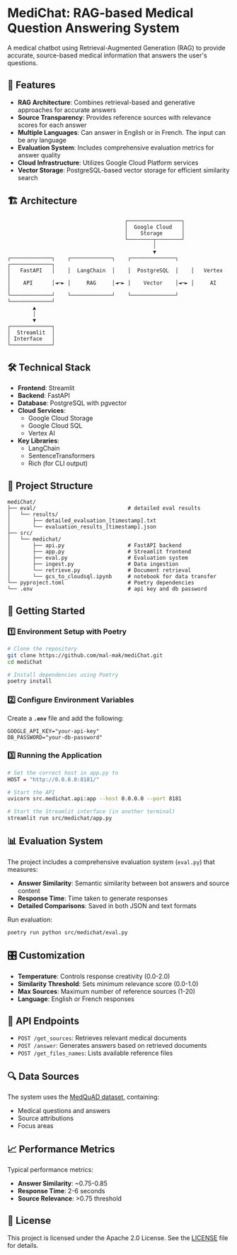 # MediChat: RAG-based Medical Question Answering System

A medical chatbot using Retrieval-Augmented Generation (RAG) to provide accurate, source-based medical information that answers the user's questions.

## 🌟 Features

- **RAG Architecture**: Combines retrieval-based and generative approaches for accurate answers
- **Source Transparency**: Provides reference sources with relevance scores for each answer
- **Multiple Languages**: Can answer in English or in French. The input can be any language
- **Evaluation System**: Includes comprehensive evaluation metrics for answer quality
- **Cloud Infrastructure**: Utilizes Google Cloud Platform services
- **Vector Storage**: PostgreSQL-based vector storage for efficient similarity search

## 🏗️ Architecture

```plaintext
                                     ┌─────────────────┐
                                     │  Google Cloud   │
                                     │    Storage      │
                                     └────────┬────────┘
                                              │
                                              ▼
┌─────────────┐    ┌─────────────┐    ┌──────────────┐    ┌─────────────┐
│   FastAPI   │    │  LangChain  │    │  PostgreSQL  │    │   Vertex    │
│    API      │◄─► │     RAG     │◄─► │    Vector    │◄─► │     AI      │
└─────────────┘    └─────────────┘    └──────────────┘    └─────────────┘
        ▲
        │
        ▼
┌─────────────┐
│  Streamlit  │
│ Interface   │
└─────────────┘
```

## 🛠️ Technical Stack

- **Frontend**: Streamlit
- **Backend**: FastAPI
- **Database**: PostgreSQL with pgvector
- **Cloud Services**:
  - Google Cloud Storage
  - Google Cloud SQL
  - Vertex AI
- **Key Libraries**:
  - LangChain
  - SentenceTransformers
  - Rich (for CLI output)

## 📁 Project Structure

```
mediChat/
├── eval/                             # detailed eval results
│   └── results/
│       ├── detailed_evaluation_[timestamp].txt
│       └── evaluation_results_[timestamp].json
├── src/
│   └── medichat/
│       ├── api.py                    # FastAPI backend
│       ├── app.py                    # Streamlit frontend
│       ├── eval.py                   # Evaluation system
│       ├── ingest.py                 # Data ingestion
│       └── retrieve.py               # Document retrieval
│       └── gcs_to_cloudsql.ipynb     # notebook for data transfer
└── pyproject.toml                    # Poetry dependencies
└── .env                              # api key and db password
```

## 🚀 Getting Started

### **1️⃣ Environment Setup with Poetry**

```bash
# Clone the repository
git clone https://github.com/mal-mak/mediChat.git
cd mediChat

# Install dependencies using Poetry
poetry install
```

### **2️⃣ Configure Environment Variables**

Create a **`.env`** file and add the following:

```plaintext
GOOGLE_API_KEY="your-api-key"
DB_PASSWORD="your-db-password"
```

### **3️⃣ Running the Application**

```bash
# Set the correct host in app.py to 
HOST = "http://0.0.0.0:8181/"

# Start the API
uvicorn src.medichat.api:app --host 0.0.0.0 --port 8181

# Start the Streamlit interface (in another terminal)
streamlit run src/medichat/app.py
```

## 📊 Evaluation System

The project includes a comprehensive evaluation system (`eval.py`) that measures:

- **Answer Similarity**: Semantic similarity between bot answers and source content
- **Response Time**: Time taken to generate responses
- **Detailed Comparisons**: Saved in both JSON and text formats

Run evaluation:

```bash
poetry run python src/medichat/eval.py
```

## 🎛️ Customization

- **Temperature**: Controls response creativity (0.0-2.0)
- **Similarity Threshold**: Sets minimum relevance score (0.0-1.0)
- **Max Sources**: Maximum number of reference sources (1-20)
- **Language**: English or French responses

## 📝 API Endpoints

- `POST /get_sources`: Retrieves relevant medical documents
- `POST /answer`: Generates answers based on retrieved documents
- `POST /get_files_names`: Lists available reference files

## 🔍 Data Sources

The system uses the [MedQuAD dataset](https://www.kaggle.com/datasets/jpmiller/layoutlm/data), containing:

- Medical questions and answers
- Source attributions
- Focus areas

## 📈 Performance Metrics

Typical performance metrics:

- **Answer Similarity**: ~0.75-0.85
- **Response Time**: 2-6 seconds
- **Source Relevance**: >0.75 threshold

## 📄 License

This project is licensed under the Apache 2.0 License. See the [LICENSE](LICENSE) file for details.